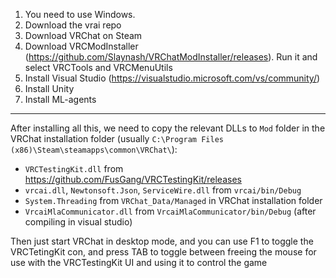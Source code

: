 
1. You need to use Windows.
2. Download the vrai repo
3. Download VRChat on Steam
4. Download VRCModInstaller (https://github.com/Slaynash/VRChatModInstaller/releases). Run it and select VRCTools and VRCMenuUtils
5. Install Visual Studio (https://visualstudio.microsoft.com/vs/community/)
6. Install Unity
7. Install ML-agents

----------

After installing all this, we need to copy the relevant DLLs to `Mod` folder in the VRChat installation folder (usually `C:\Program Files (x86)\Steam\steamapps\common\VRChat\`):

* `VRCTestingKit.dll` from https://github.com/FusGang/VRCTestingKit/releases
* `vrcai.dll`, `Newtonsoft.Json`, `ServiceWire.dll` from `vrcai/bin/Debug`
* `System.Threading` from `VRChat_Data/Managed` in VRChat installation folder
* `VrcaiMlaCommunicator.dll` from `VrcaiMlaCommunicator/bin/Debug` (after compiling in visual studio)

Then just start VRChat in desktop mode, and you can use F1 to toggle the VRCTetingKit con, and press TAB to toggle between freeing the mouse for use with the VRCTestingKit UI and using it to control the game
